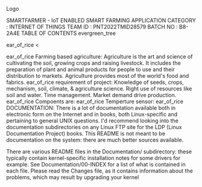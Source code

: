    


Logo

SMARTFARMER - IoT ENABLED SMART FARMING APPLICATION
CATEGORY : INTERNET OF THINGS
TEAM ID : PNT2022TMID28579
BATCH NO : B8-2A4E
TABLE OF CONTENTS
evergreen_tree

ear_of_rice
<

ear_of_rice
Farming based agriculture:
Agriculture is the art and science of cultivating the soil, growing crops and raising livestock. It includes the preparation of plant and animal products for people to use and their distribution to markets. Agriculture provides most of the world's food and fabrics.
ear_of_rice
requirement of project:
Knowledge of seeds, crops, mechanism, soil, climate, & agriculture science. Right use of resources like soil and water. Time management. Market demand drive production.
ear_of_rice
Compoents are:
ear_of_rice
Temperture sensor:
ear_of_rice
DOCUMENTATION:
There is a lot of documentation available both in electronic form on the Internet and in books, both Linux-specific and pertaining to general UNIX questions. I'd recommend looking into the documentation subdirectories on any Linux FTP site for the LDP (Linux Documentation Project) books. This README is not meant to be documentation on the system: there are much better sources available.

There are various README files in the Documentation/ subdirectory: these typically contain kernel-specific installation notes for some drivers for example. See Documentation/00-INDEX for a list of what is contained in each file. Please read the Changes file, as it contains information about the problems, which may result by upgrading your kernel
